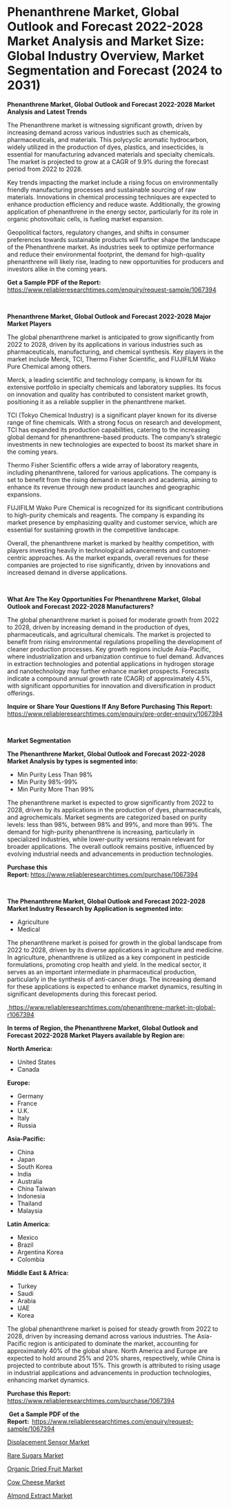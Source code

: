 <p><h1>Phenanthrene Market, Global Outlook and Forecast 2022-2028 Market Analysis and Market Size: Global Industry Overview, Market Segmentation and Forecast (2024 to 2031)</h1></p><p><strong>Phenanthrene Market, Global Outlook and Forecast 2022-2028 Market Analysis and Latest Trends</strong></p>
<p><p>The Phenanthrene market is witnessing significant growth, driven by increasing demand across various industries such as chemicals, pharmaceuticals, and materials. This polycyclic aromatic hydrocarbon, widely utilized in the production of dyes, plastics, and insecticides, is essential for manufacturing advanced materials and specialty chemicals. The market is projected to grow at a CAGR of 9.9% during the forecast period from 2022 to 2028. </p><p>Key trends impacting the market include a rising focus on environmentally friendly manufacturing processes and sustainable sourcing of raw materials. Innovations in chemical processing techniques are expected to enhance production efficiency and reduce waste. Additionally, the growing application of phenanthrene in the energy sector, particularly for its role in organic photovoltaic cells, is fueling market expansion. </p><p>Geopolitical factors, regulatory changes, and shifts in consumer preferences towards sustainable products will further shape the landscape of the Phenanthrene market. As industries seek to optimize performance and reduce their environmental footprint, the demand for high-quality phenanthrene will likely rise, leading to new opportunities for producers and investors alike in the coming years.</p></p>
<p><strong>Get a Sample PDF of the Report:&nbsp;</strong> <a href="https://www.reliableresearchtimes.com/enquiry/request-sample/1067394?utm_campaign=1486&utm_medium=2&utm_source=Github&utm_content=ia&utm_term=18102024&utm_id=phenanthrene-market-global-outlook-and-forecast-2022-2028">https://www.reliableresearchtimes.com/enquiry/request-sample/1067394</a></p>
<p>&nbsp;</p>
<p><strong>Phenanthrene Market, Global Outlook and Forecast 2022-2028 Major Market Players</strong></p>
<p><p>The global phenanthrene market is anticipated to grow significantly from 2022 to 2028, driven by its applications in various industries such as pharmaceuticals, manufacturing, and chemical synthesis. Key players in the market include Merck, TCI, Thermo Fisher Scientific, and FUJIFILM Wako Pure Chemical among others.</p><p>Merck, a leading scientific and technology company, is known for its extensive portfolio in specialty chemicals and laboratory supplies. Its focus on innovation and quality has contributed to consistent market growth, positioning it as a reliable supplier in the phenanthrene market. </p><p>TCI (Tokyo Chemical Industry) is a significant player known for its diverse range of fine chemicals. With a strong focus on research and development, TCI has expanded its production capabilities, catering to the increasing global demand for phenanthrene-based products. The company’s strategic investments in new technologies are expected to boost its market share in the coming years.</p><p>Thermo Fisher Scientific offers a wide array of laboratory reagents, including phenanthrene, tailored for various applications. The company is set to benefit from the rising demand in research and academia, aiming to enhance its revenue through new product launches and geographic expansions.</p><p>FUJIFILM Wako Pure Chemical is recognized for its significant contributions to high-purity chemicals and reagents. The company is expanding its market presence by emphasizing quality and customer service, which are essential for sustaining growth in the competitive landscape.</p><p>Overall, the phenanthrene market is marked by healthy competition, with players investing heavily in technological advancements and customer-centric approaches. As the market expands, overall revenues for these companies are projected to rise significantly, driven by innovations and increased demand in diverse applications.</p></p>
<p>&nbsp;</p>
<p><strong>What Are The Key Opportunities For Phenanthrene Market, Global Outlook and Forecast 2022-2028 Manufacturers?</strong></p>
<p><p>The global phenanthrene market is poised for moderate growth from 2022 to 2028, driven by increasing demand in the production of dyes, pharmaceuticals, and agricultural chemicals. The market is projected to benefit from rising environmental regulations propelling the development of cleaner production processes. Key growth regions include Asia-Pacific, where industrialization and urbanization continue to fuel demand. Advances in extraction technologies and potential applications in hydrogen storage and nanotechnology may further enhance market prospects. Forecasts indicate a compound annual growth rate (CAGR) of approximately 4.5%, with significant opportunities for innovation and diversification in product offerings.</p></p>
<p><strong>Inquire or Share Your Questions If Any Before Purchasing This Report:</strong> <a href="https://www.reliableresearchtimes.com/enquiry/pre-order-enquiry/1067394?utm_campaign=1486&utm_medium=2&utm_source=Github&utm_content=ia&utm_term=18102024&utm_id=phenanthrene-market-global-outlook-and-forecast-2022-2028">https://www.reliableresearchtimes.com/enquiry/pre-order-enquiry/1067394</a></p>
<p>&nbsp;</p>
<p><strong>Market Segmentation</strong></p>
<p><strong>The Phenanthrene Market, Global Outlook and Forecast 2022-2028 Market Analysis by types is segmented into:</strong></p>
<p><ul><li>Min Purity Less Than 98%</li><li>Min Purity 98%-99%</li><li>Min Purity More Than 99%</li></ul></p>
<p><p>The phenanthrene market is expected to grow significantly from 2022 to 2028, driven by its applications in the production of dyes, pharmaceuticals, and agrochemicals. Market segments are categorized based on purity levels: less than 98%, between 98% and 99%, and more than 99%. The demand for high-purity phenanthrene is increasing, particularly in specialized industries, while lower-purity versions remain relevant for broader applications. The overall outlook remains positive, influenced by evolving industrial needs and advancements in production technologies.</p></p>
<p><strong>Purchase this Report:&nbsp;</strong><a href="https://www.reliableresearchtimes.com/purchase/1067394?utm_campaign=1486&utm_medium=2&utm_source=Github&utm_content=ia&utm_term=18102024&utm_id=phenanthrene-market-global-outlook-and-forecast-2022-2028">https://www.reliableresearchtimes.com/purchase/1067394</a></p>
<p>&nbsp;</p>
<p><strong>The Phenanthrene Market, Global Outlook and Forecast 2022-2028 Market Industry Research by Application is segmented into:</strong></p>
<p><ul><li>Agriculture</li><li>Medical</li></ul></p>
<p><p>The phenanthrene market is poised for growth in the global landscape from 2022 to 2028, driven by its diverse applications in agriculture and medicine. In agriculture, phenanthrene is utilized as a key component in pesticide formulations, promoting crop health and yield. In the medical sector, it serves as an important intermediate in pharmaceutical production, particularly in the synthesis of anti-cancer drugs. The increasing demand for these applications is expected to enhance market dynamics, resulting in significant developments during this forecast period.</p></p>
<p><a href="https://www.reliableresearchtimes.com/phenanthrene-market-in-global-r1067394?utm_campaign=1486&utm_medium=2&utm_source=Github&utm_content=ia&utm_term=18102024&utm_id=phenanthrene-market-global-outlook-and-forecast-2022-2028">&nbsp;https://www.reliableresearchtimes.com/phenanthrene-market-in-global-r1067394</a></p>
<p><strong>In terms of Region, the Phenanthrene Market, Global Outlook and Forecast 2022-2028 Market Players available by Region are:</strong></p>
<p>
    <p> <strong> North America: </strong>
        <ul>
            <li>United States</li>
            <li>Canada</li>
        </ul>
        </p> 
    <p> <strong> Europe: </strong>
        <ul>
            <li>Germany</li>
            <li>France</li>
            <li>U.K.</li>
            <li>Italy</li>
            <li>Russia</li>
        </ul>
        </p> 
    <p> <strong> Asia-Pacific: </strong>
        <ul>
            <li>China</li>
            <li>Japan</li>
            <li>South Korea</li>
            <li>India</li>
            <li>Australia</li>
            <li>China Taiwan</li>
            <li>Indonesia</li>
            <li>Thailand</li>
            <li>Malaysia</li>
        </ul>
        </p> 
    <p> <strong> Latin America: </strong>
        <ul>
            <li>Mexico</li>
            <li>Brazil</li>
            <li>Argentina Korea</li>
            <li>Colombia</li>
        </ul>
        </p> 
    <p> <strong> Middle East & Africa: </strong>
        <ul>
            <li>Turkey</li>
            <li>Saudi</li>
            <li>Arabia</li>
            <li>UAE</li>
            <li>Korea</li>
        </ul>
    </p>
    </p>
<p><p>The global phenanthrene market is poised for steady growth from 2022 to 2028, driven by increasing demand across various industries. The Asia-Pacific region is anticipated to dominate the market, accounting for approximately 40% of the global share. North America and Europe are expected to hold around 25% and 20% shares, respectively, while China is projected to contribute about 15%. This growth is attributed to rising usage in industrial applications and advancements in production technologies, enhancing market dynamics.</p></p>
<p><strong>Purchase this Report: </strong><a href="https://www.reliableresearchtimes.com/purchase/1067394?utm_campaign=1486&utm_medium=2&utm_source=Github&utm_content=ia&utm_term=18102024&utm_id=phenanthrene-market-global-outlook-and-forecast-2022-2028">https://www.reliableresearchtimes.com/purchase/1067394</a></p>
<p>&nbsp;<strong>Get a Sample PDF of the Report:&nbsp;&nbsp;</strong><a href="https://www.reliableresearchtimes.com/enquiry/request-sample/1067394?utm_campaign=1486&utm_medium=2&utm_source=Github&utm_content=ia&utm_term=18102024&utm_id=phenanthrene-market-global-outlook-and-forecast-2022-2028">https://www.reliableresearchtimes.com/enquiry/request-sample/1067394</a></p>
<p><strong></strong></p>
<p><p><a href="https://www.linkedin.com/pulse/displacement-sensor-market-analysis-product-segmentation-regional-k5tvf?utm_campaign=1486&utm_medium=2&utm_source=Github&utm_content=ia&utm_term=18102024&utm_id=phenanthrene-market-global-outlook-and-forecast-2022-2028">Displacement Sensor Market</a></p><p><a href="https://www.linkedin.com/pulse/strategic-market-insights-global-rare-sugars-2024-2031-c7k1e?utm_campaign=1486&utm_medium=2&utm_source=Github&utm_content=ia&utm_term=18102024&utm_id=phenanthrene-market-global-outlook-and-forecast-2022-2028">Rare Sugars Market</a></p><p><a href="https://www.linkedin.com/pulse/global-organic-dried-fruit-market-share-growth-opportunities-nfxze?utm_campaign=1486&utm_medium=2&utm_source=Github&utm_content=ia&utm_term=18102024&utm_id=phenanthrene-market-global-outlook-and-forecast-2022-2028">Organic Dried Fruit Market</a></p><p><a href="https://www.linkedin.com/pulse/cow-cheese-ecosystem-mapping-innovation-value-chains-2024-2031-khhge?utm_campaign=1486&utm_medium=2&utm_source=Github&utm_content=ia&utm_term=18102024&utm_id=phenanthrene-market-global-outlook-and-forecast-2022-2028">Cow Cheese Market</a></p><p><a href="https://www.linkedin.com/pulse/almond-extract-market-consolidation-impact-structure-2024-2031-tnrce?utm_campaign=1486&utm_medium=2&utm_source=Github&utm_content=ia&utm_term=18102024&utm_id=phenanthrene-market-global-outlook-and-forecast-2022-2028">Almond Extract Market</a></p></p>